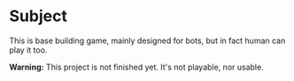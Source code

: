 # Subject

This is base building game, mainly designed for bots, but in fact human can play it too.

__Warning:__ This project is not finished yet. It's not playable, nor usable.  
